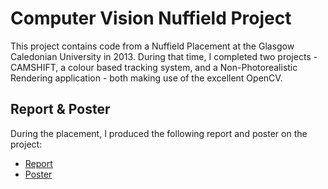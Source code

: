 # Computer Vision Nuffield Project
This project contains code from a Nuffield Placement at the Glasgow Caledonian University in 2013. During that time, I completed two projects - CAMSHIFT, a colour based tracking system, and a Non-Photorealistic Rendering application - both making use of the excellent OpenCV.

## Report & Poster
During the placement, I produced the following report and poster on the project:
- [Report](https://davidtw.co/media/camshift_report.pdf)
- [Poster](https://davidtw.co/media/camshift_poster.pdf)
